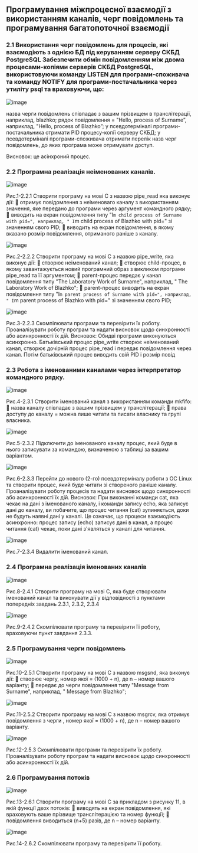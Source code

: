 ## Програмування міжпроцесної взаємодії з використанням каналів, черг повідомлень та програмування багатопоточної взаємодії

### 2.1 Використання черг повідомлень для процесів, які взаємодіють з однією БД під керуванням серверу СКБД PostgreSQL Забезпечити обмін повідомленням між двома процесами-копіями серверів СКБД PostgreSQL, використовуючи команду LISTEN для програми-споживача та команду NOTIFY для програми-постачальника через утиліту psql та враховуючи, що:

![image](https://github.com/oleksandrblazhko/ai222-lyaskovskij/assets/127392217/1bb44cc1-a11f-4259-99fc-2d5100d1b1a9)

назва черги повідомлень співпадає з вашим прізвищем в транслітерації,
наприклад, blazhko;
рядок повідомлення = "Hello, process of Surname”, наприклад, "Hello, process of
Blazhko”;
у псевдотерміналі програми-постачальника отримати PID процесу-копії серверу
СКБД;
у псевдотерміналі програми-споживача отримати перелік назв черг повідомлень,
до яких програма може отримувати доступ.

Висновок: це асінхроний процес.

### 2.2 Програмна реалізація неіменованих каналів.

![image](https://github.com/oleksandrblazhko/ai222-lyaskovskij/assets/127392217/e975a672-7bcc-409d-8644-64622b18495c)

Рис.1-2.2.1 Створити програму на мові С з назвою pipe_read яка виконує дії:
 отримує повідомлення з неіменоваго каналу з використанням значення, яке
передано до програми через аргумент командного рядку;
 виводить на екран повідомлення типу "I`m child process of Surname with pid=",
наприклад, " I`m child process of Blazhko with pid=" зі значенням свого PID;
 виводить на екран повідомлення, в якому вказано розмір повідомлення,
отриманого раніше з каналу.

![image](https://github.com/oleksandrblazhko/ai222-lyaskovskij/assets/127392217/2f77718f-80b9-4642-8faf-849d6288f531)

Рис.2-2.2.2 Створити програму на мові С з назвою pipe_write, яка виконує дії:
 створює неіменований канал;
 створює child-процес, в якому завантажується новий програмний образ з
викликом програми pipe_read та її аргументом;
 parent-процес передає у канал повідомлення типу "The Laboratory Work of
Surname", наприклад, " The Laboratory Work of Blazhko";
 parent-процес виводить на екран повідомлення типу "I`m parent process of
Surname with pid=", наприклад, " I`m parent process of Blazhko with pid=" зі значенням свого
PID;

![image](https://github.com/oleksandrblazhko/ai222-lyaskovskij/assets/127392217/10c39c9c-3417-4ae9-b1dd-128df4b0bfa3)

Рис.3-2.2.3 Скомпілювати програми та перевірити їх роботу.
Проаналізувати роботу програм та надати висновок щодо синхронності або
асинхронності їх дій.
Висновок: Обидві програми виконуються асинхронно. Батьківський процес pipe_write створює неіменований канал, створює дочірній процес pipe_read і передає повідомлення через канал. Потім батьківський процес виводить свій PID і розмір повід

### 2.3 Робота з іменованими каналами через інтерпретатор командного рядку.

![image](https://github.com/oleksandrblazhko/ai222-lyaskovskij/assets/127392217/fb6574bc-8e25-40f6-bc4b-39b2ad048be3)

Рис.4-2.3.1 Створити іменований канал з використанням команди mkfifo:
 назва каналу співпадає з вашим прізвищем у транслітерації;
 права доступу до каналу = можна лише читати та писати власнику та групі
власника.

![image](https://github.com/oleksandrblazhko/ai222-lyaskovskij/assets/127392217/6bc50fae-e300-4dca-904a-ee4cdb6ca3e0)

Рис.5-2.3.2 Підключити до іменованого каналу процес, який буде в нього записувати за
командою, визначеною з таблиці за вашим варіантом.

![image](https://github.com/oleksandrblazhko/ai222-lyaskovskij/assets/127392217/833af14c-475f-47a6-b09d-93ca49764c98)

Рис.6-2.3.3 Перейти до нового (2-го) псевдотерміналу роботи з ОС Linux та створити
процес, який буде читати зі створеного раніше каналу.
Проаналізувати роботу процесів та надати висновок щодо синхронності або
асинхронності їх дій.
Висновок: При виконанні команди cat, яка чекає на дані з іменованого каналу, і команди запису echo, яка записує дані до каналу, ви побачите, що процес читання (cat) зупиняється, доки не будуть наявні дані у каналі. Це означає, що процеси взаємодіють асинхронно: процес запису (echo) записує дані в канал, а процес читання (cat) чекає, поки дані з'являться у каналі для читання.

![image](https://github.com/oleksandrblazhko/ai222-lyaskovskij/assets/127392217/4c641d77-b792-4b61-b1fb-f268a8d5da27)

Рис.7-2.3.4 Видалити іменований канал.

### 2.4 Програмна реалізація іменованих каналів

![image](https://github.com/oleksandrblazhko/ai222-lyaskovskij/assets/127392217/2f9efa35-09f0-4b43-896a-579abaecf9b4)

Рис.8-2.4.1 Створити програму на мові С, яка буде створювати іменований канал та
виконувати дії у відповідності з пунктами попередніх завдань 2.3.1, 2.3.2, 2.3.4

![image](https://github.com/oleksandrblazhko/ai222-lyaskovskij/assets/127392217/872f1ece-5c59-49a0-89c6-4478f4328073)

Рис.9-2.4.2 Скомпілювати програму та перевірити її роботу, враховуючи пункт завдання 2.3.3.

### 2.5 Програмування черги повідомлень

![image](https://github.com/oleksandrblazhko/ai222-lyaskovskij/assets/127392217/49c4a306-1860-41c2-b917-24c2d2b20903)

Рис.10-2.5.1 Створити програму на мові С з назвою msgsnd, яка виконує дії:
 створює чергу, номер якої = (1000 + n), де n – номер вашого варіанту;
 передає до черги повідомлення типу "Message from Surname", наприклад, "
Message from Blazhko";

![image](https://github.com/oleksandrblazhko/ai222-lyaskovskij/assets/127392217/d41049f7-702f-4cfe-802b-43b8b19bcb09)

Рис.11-2.5.2 Створити програму на мові С з назвою msgrcv, яка отримує повідомлення з
черги , номер якої = (1000 + n), де n – номер вашого варіанту.

![image](https://github.com/oleksandrblazhko/ai222-lyaskovskij/assets/127392217/fca388ec-d807-40ff-b88a-19a0008f76dc)

Рис.12-2.5.3 Скомпілювати програми та перевірити їх роботу.
Проаналізувати роботу програм та надати висновок щодо синхронності або
асинхронності їх дій.

### 2.6 Програмування потоків

![image](https://github.com/oleksandrblazhko/ai222-lyaskovskij/assets/127392217/d07e4617-3b28-4592-926f-0de871890500)

Рис.13-2.6.1 Створити програму на мові C за прикладом з рисунку 11, в якій функції двох
потоків:
 виводять на екран повідомлення, які враховують ваше прізвище транслітерацією
та номер функції;
 повідомлення виводиться (n+5) разів, де n – номер варіанту.

![image](https://github.com/oleksandrblazhko/ai222-lyaskovskij/assets/127392217/9519a843-4de9-495b-9b68-e9dcf927d8ba)

Рис.14-2.6.2 Скомпілювати програму та перевірити її роботу.
